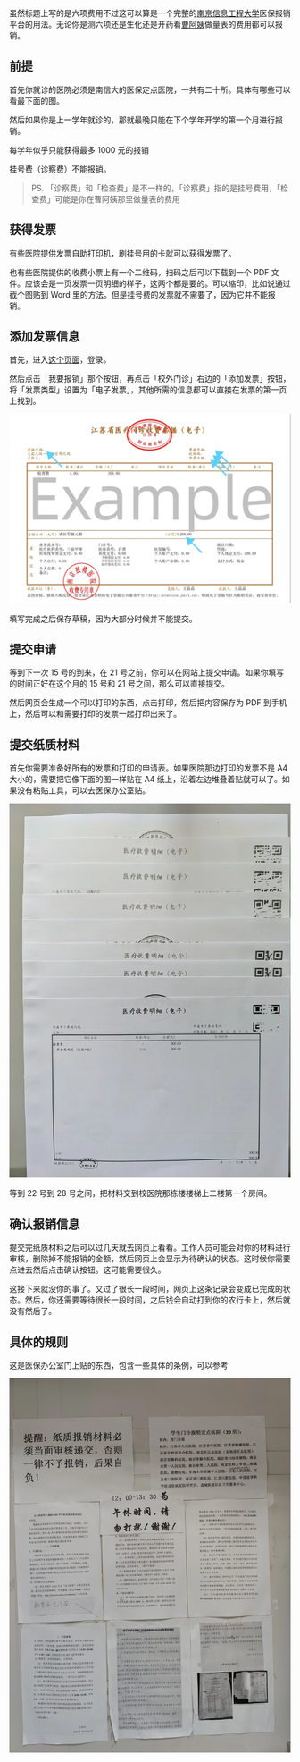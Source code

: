 虽然标题上写的是六项费用不过这可以算是一个完整的[南京信息工程大学](https://0w.al/nuist)医保报销平台的用法。无论你是测六项还是生化还是开药看[曹阿姨](https://mtf.wiki/zh-cn/docs/psyco/yangtze/cao-qiuyun/)做量表的费用都可以报销。

## 前提

首先你就诊的医院必须是南信大的医保定点医院，一共有二十所。具体有哪些可以看最下面的图。

然后如果你是上一学年就诊的，那就最晚只能在下个学年开学的第一个月进行报销。

每学年似乎只能获得最多 1000 元的报销

挂号费（诊察费）不能报销。

> PS. 「诊察费」和「检查费」是不一样的，「诊察费」指的是挂号费用，「检查费」可能是你在曹阿姨那里做量表的费用

## 获得发票

有些医院提供发票自助打印机，刷挂号用的卡就可以获得发票了。

也有些医院提供的收费小票上有一个二维码，扫码之后可以下载到一个 PDF 文件。应该会是一页发票一页明细的样子，这两个都是要的。可以缩印，比如说通过截个图贴到 Word 里的方法。但是挂号费的发票就不需要了，因为它并不能报销。

## 添加发票信息

首先，进入[这个页面](http://eb.nuist.edu.cn/medicare)，登录。

然后点击「我要报销」那个按钮，再点击「校外门诊」右边的「添加发票」按钮，将「发票类型」设置为「电子发票」，其他所需的信息都可以直接在发票的第一页上找到。

![invoice-example](invoice-example.webp)

填写完成之后保存草稿，因为大部分时候并不能提交。

## 提交申请

等到下一次 15 号的到来，在 21 号之前，你可以在网站上提交申请。如果你填写的时间正好在这个月的 15 号和 21 号之间，那么可以直接提交。

然后网页会生成一个可以打印的东西，点击打印，然后把内容保存为 PDF 到手机上，然后可以和需要打印的发票一起打印出来了。

## 提交纸质材料

首先你需要准备好所有的发票和打印的申请表。如果医院那边打印的发票不是 A4 大小的，需要把它像下面的图一样贴在 A4 纸上，沿着左边堆叠着贴就可以了。如果没有粘贴工具，可以去医保办公室贴。

![贴票示例](贴票示例.webp)

等到 22 号到 28 号之间，把材料交到校医院那栋楼楼梯上二楼第一个房间。

## 确认报销信息

提交完纸质材料之后可以过几天就去网页上看看。工作人员可能会对你的材料进行审核，删除掉不能报销的金额，然后网页上会显示为待确认的状态。这时候你需要点进去然后点击确认按钮。这可能需要很久。

这接下来就没你的事了。又过了很长一段时间，网页上这条记录会变成已完成的状态。然后，你还需要等待很长一段时间，之后钱会自动打到你的农行卡上，然后就没有然后了。

## 具体的规则

这是医保办公室门上贴的东西，包含一些具体的条例，可以参考

![医保办公室门上贴的东西](医保办公室门上贴的东西.webp)
